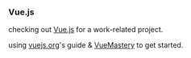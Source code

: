 ### Vue.js

checking out [Vue.js](https://github.com/vuejs/vue) for a work-related project. 

using [vuejs.org](https://v3.vuejs.org/guide/introduction.html)'s guide & [VueMastery](https://www.vuemastery.com/) to get started.
